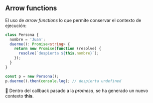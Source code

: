 ## Arrow functions

El uso de _arrow functions_ lo que permite conservar el contexto de ejecución:

```typescript
class Persona {
  nombre = 'Juan';
  duerme(): Promise<string> {
    return new Promise(function (resolve) {
      resolve(`despierta ${this.nombre}`);
    });
  }
}

const p = new Persona();
p.duerme().then(console.log); // despierta undefined
```

🤨 Dentro del callback pasado a la _promesa_, se ha generado un nuevo contexto **this**.
